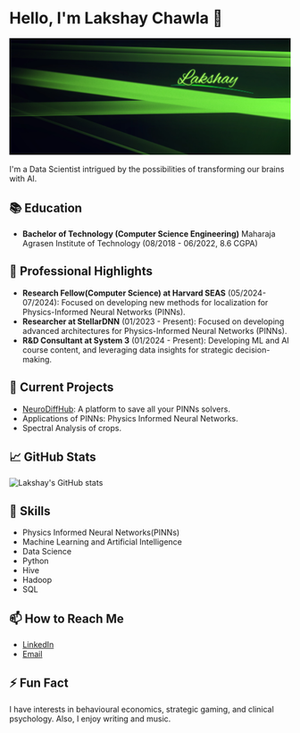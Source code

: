 # Hello, I'm Lakshay Chawla 👋

<img src="banner.jpg">

I'm a Data Scientist intrigued by the possibilities of transforming our brains with AI.

## 📚 Education
- **Bachelor of Technology (Computer Science Engineering)**
  Maharaja Agrasen Institute of Technology (08/2018 - 06/2022, 8.6 CGPA)

## 🌟 Professional Highlights
- **Research Fellow(Computer Science) at Harvard SEAS** (05/2024-07/2024): Focused on developing new methods for localization for Physics-Informed Neural Networks (PINNs).
- **Researcher at StellarDNN** (01/2023 - Present): Focused on developing advanced architectures for Physics-Informed Neural Networks (PINNs).
- **R&D Consultant at System 3** (01/2024 - Present): Developing ML and AI course content, and leveraging data insights for strategic decision-making.

## 🔭 Current Projects
- [NeuroDiffHub](http://dev.neurodiff.io): A platform to save all your PINNs solvers.
- Applications of PINNs: Physics Informed Neural Networks.
- Spectral Analysis of crops.

## 📈 GitHub Stats
![Lakshay's GitHub stats](https://github-readme-stats.vercel.app/api?username=Lakshay-13&show_icons=true&theme=radical&bg_color=967bb6&title_color=0afa9e&text_color=0afa9e)

## 🚀 Skills
- Physics Informed Neural Networks(PINNs)
- Machine Learning and Artificial Intelligence
- Data Science
- Python
- Hive
- Hadoop
- SQL
  
## 📫 How to Reach Me
- [LinkedIn](https://www.linkedin.com/in/lakshaychawla13)
- [Email](mailto:lakshaychawla13@gmail.com)

## ⚡ Fun Fact
I have interests in behavioural economics, strategic gaming, and clinical psychology. Also, I enjoy writing and music.
